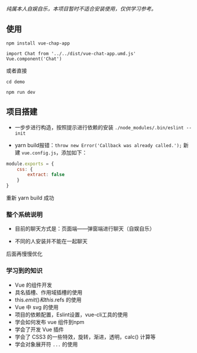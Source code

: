 *纯属本人自娱自乐，本项目暂时不适合安装使用，仅供学习参考。*

## 使用
`npm install vue-chap-app`


```
import Chat from '../../dist/vue-chat-app.umd.js'
Vue.component('Chat')
```

或者直接

`cd demo`

`npm run dev`

## 项目搭建
- 一步步进行构造，按照提示进行依赖的安装
`./node_modules/.bin/eslint --init`

- yarn build报错：`throw new Error('Callback was already called.');` 新建 `vue.config.js`，添加如下：
```js
module.exports = {
    css: {
        extract: false
    }
}

```
重新 yarn build 成功

### 整个系统说明
- 目前的聊天方式是：页面端——弹窗端进行聊天（自娱自乐）

- 不同的人安装并不能在一起聊天

后面再慢慢优化

### 学习到的知识
- Vue 的组件开发
- 具名插槽、作用域插槽的使用
- this.$emit() 和 this.$refs 的使用
- Vue 中 svg 的使用
- 项目的依赖配置，Eslint设置，vue-cli工具的使用
- 学会如何发布 vue 组件到npm
- 学会了开发 Vue 插件
- 学会了 CSS3 的一些特效，旋转，渐进，透明，calc() 计算等
- 学会对象展开符 `...` 的使用
